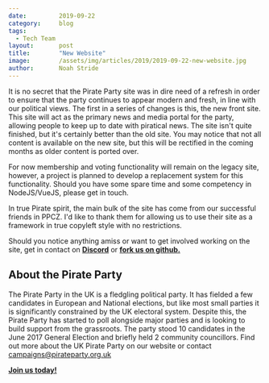 ```yaml
---
date:         2019-09-22
category:     blog
tags:
  - Tech Team
layout:       post
title:        "New Website"
image:        /assets/img/articles/2019/2019-09-22-new-website.jpg
author:       Noah Stride
---
```


It is no secret that the Pirate Party site was in dire need of a refresh in order to ensure that the party continues to appear modern and fresh, in line with our political views. The first in a series of changes is this, the new front site. This site will act as the primary news and media portal for the party, allowing people to keep up to date with piratical news. The site isn't quite finished, but it's certainly better than the old site. You may notice that not all content is available on the new site, but this will be rectified in the coming months as older content is ported over.

For now membership and voting functionality will remain on the legacy site, however, a project is planned to develop a replacement system for this functionality. Should you have some spare time and some competency in NodeJS/VueJS, please get in touch.

In true Pirate spirit, the main bulk of the site has come from our successful friends in PPCZ. I'd like to thank them for allowing us to use their site as a framework in true copyleft style with no restrictions. 

Should you notice anything amiss or want to get involved working on the site, get in contact on [**Discord**](https://discord.pirateparty.org.uk) or [**fork us on github.**](https://github.com/ppuk/jekyll-site)

## About the Pirate Party ##

The Pirate Party in the UK is a fledgling political party. It has fielded a few candidates in European and National elections, but like most small parties it is significantly constrained by the UK electoral system. Despite this, the Pirate Party has started to poll alongside major parties and is looking to build support from the grassroots. The party stood 10 candidates in the June 2017 General Election and briefly held 2 community councillors.
Find out more about the UK Pirate Party on our website or contact campaigns@pirateparty.org.uk

[**Join us today!**](https://pirateparty.org.uk/volunteer )